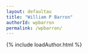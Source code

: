 ```yaml
---
layout: defaultau
title: "William P Barron"
authorId: wpbarron
permalink: /wpbarron/
---
```

{% include loadAuthor.html %}
<script>
    $(document).ready(function(){
        showAuthorBio('{{ page.authorId }}');
   });
</script>